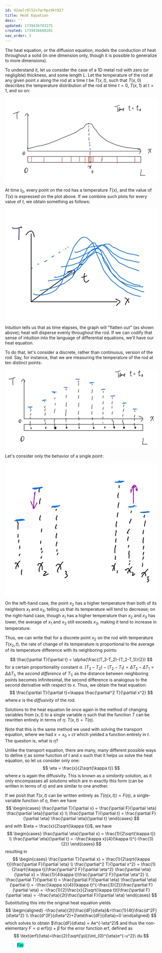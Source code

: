 ```yaml
---
id: 92awlr0l52v7qrhpz9kt927
title: Heat Equation
desc: ''
updated: 1739436783275
created: 1739436608281
nav_order: 3
---
```


The heat equation, or the diffusion equation, models the conduction of heat throughout a solid (in one dimension only, though it is possible to generalize to more dimensions). 

To understand it, let us consider the case of a 1D metal rod with zero (or negligible) thickness, and some length $L$. Let the temperature of the rod at any given point $x$ along the rod at a time $t$ be $T(x,t)$, such that $T(x,0)$ describes the temperature distribution of the rod at time $t=0$, $T(x,1)$ at $t=1$, and so on:

![](assets/images/DE-ch4-heat1.jpg)

At time $t_0$, every point on the rod has a temperature $T(x)$, and the value of $T(x)$ is expressed on the plot above. If we combine such plots for every value of $t$, we obtain something as follows:

![](assets/images/DE-ch4-heat2.jpg)

Intuition tells us that as time elapses, the graph will "flatten out" (as shown above); heat will disperse evenly throughout the rod. If we can codify that sense of intuition into the language of differential equations, we'll have our heat equation. 

To do that, let's consider a discrete, rather than continuous, version of the rod. Say, for instance, that we are measuring the temperature of the rod at ten distinct points:

![](assets/images/DE-ch4-heat3.jpg)

Let's consider only the behavior of a single point:

![](assets/images/DE-ch4-heat4.jpg)

On the left-hand case, the point $x_2$ has a higher temperature than both of its neighbors $x_1$ and $x_3$, telling us that its temperature will tend to decrease; on the right-hand case, though $x_1$ has a higher temperature than $x_2$ and $x_3$ has lower, the average of $x_1$ and $x_3$ still exceeds $x_3$, making it tend to increase in temperature. 

Thus, we can write that for a discrete point $x_2$ on the rod with temperature $T(x_2,t)$, the rate of change of its temperature is proportional to the average of its temperature difference with its neighboring points:

$$
    \frac{\partial T}{\partial t} = \alpha(\frac{(T_3-T_2)-(T_2-T_1)}{2})
$$
for a certain proportionality constant $\alpha$. $(T_3-T_2)-(T_2-T_1) = \Delta T_2 - \Delta T_1 = \Delta \Delta T_1$, the *second difference* of $T_1$; as the distance between neighboring points becomes infinitesimal, the second difference is analogous to the second derivative with respect to $x$. Thus, we obtain the heat equation: 
$$
    \frac{\partial T}{\partial t}=\kappa \frac{\partial^2 T}{\partial x^2}
$$
where $\kappa$ is the *diffusivity* of the rod. 

Solutions to the heat equation lie once again in the method of changing variables from $(x,t)$ to a single variable $\eta$ such that the function $T$ can be rewritten entirely in terms of $\eta$: $T(x,t)=T(\eta)$. 

Note that this is the same method we used with solving the transport equation, where we had $x = x_0 + ct$ which yielded a function entirely in $t$. The question is, what is $\eta$? 

Unlike the transport equation, there are many, many different possible ways to define $\eta$ as some function of $t$ and $x$ such that it helps us solve the heat equation, so let us consider only one:
$$
    \eta = \frac{x}{2\sqrt{\kappa t}}
$$
where $\kappa$ is again the diffusivity. This is known as a *similarity solution*, as it only encompasses all solutions which are in exactly this form (can be written in terms of $\eta$) and are similar to one another. 

If we posit that $T(x,t)$ can be written entirely as $T(\eta(x,t))=F(\eta)$, a single-variable function of $\eta$, then we have
$$
    \begin{cases}
        \frac{\partial T}{\partial x} = \frac{\partial F}{\partial \eta} \frac{\partial \eta}{\partial x} \\
        \frac{\partial T}{\partial t} = \frac{\partial F}{\partial \eta} \frac{\partial \eta}{\partial t}
    \end{cases}
$$
and with $\eta = \frac{x}{2\sqrt{\kappa t}}$, we have 
$$
    \begin{cases}
        \frac{\partial \eta}{\partial x} = \frac{1}{2\sqrt{\kappa t}} \\
        \frac{\partial \eta}{\partial t} = -\frac{\kappa x}{4}(\kappa t)^{-\frac{3}{2}}
    \end{cases}
$$
resulting in
$$
    \begin{cases}
        \frac{\partial T}{\partial x} = \frac{1}{2\sqrt{\kappa t}}\frac{\partial F}{\partial \eta} \\
        \frac{\partial^2 T}{\partial x^2} = \frac{1}{2\sqrt{\kappa t}}\frac{\partial^2 F}{\partial \eta^2} \frac{\partial \eta}{\partial x} = \frac{1}{4\kappa t}\frac{\partial^2 F}{\partial \eta^2} \\
        \frac{\partial T}{\partial t} = \frac{\partial F}{\partial \eta} \frac{\partial \eta}{\partial t} = -\frac{\kappa x}{4}(\kappa t)^{-\frac{3}{2}}\frac{\partial F}{\partial \eta} = -\frac{1}{2}\frac{x}{2\sqrt{\kappa t}t}\frac{\partial F}{\partial \eta} = -\frac{\eta}{2t}\frac{\partial F}{\partial \eta}
    \end{cases}
$$
Substituting this into the original heat equation yields
$$
    \begin{aligned}
        -\frac{\eta}{2t}\frac{dF}{d\eta}&=\frac{1}{4t}\frac{d^2F}{d\eta^2} \\
        \frac{d^2F}{d\eta^2}+2\eta\frac{dF}{d\eta}=0
    \end{aligned}
$$
which solves to obtain $\frac{dF}{d\eta} = Ae^{-\eta^2}$ and thus the non-elementary $F=\alpha\ \text{erf}(\eta) + \beta$ for the error function erf, defined as 
$$
    \text{erf}(\eta)=\frac{2}{\sqrt{\pi}}\int_{0}^{\eta}e^{-u^2}\ du
$$

> <span style="background-color: #12ffd7; color: black;">Fin</span>!
